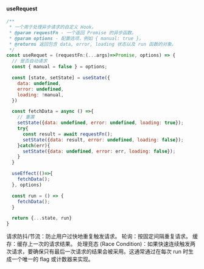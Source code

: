 

#### useRequest

```js
/**
 * 一个用于处理异步请求的自定义 Hook。
 * @param requestFn - 一个返回 Promise 的异步函数。
 * @param options - 配置选项，例如 { manual: true }。
 * @returns 返回包含 data, error, loading 状态以及 run 函数的对象。
 */
const useRequet = (requestFn:(...args)=>Promise, options) => {
  // 是否自动请求
  const { manual = false } = options;

  const [state, setState] = useState({
    data: undefined,
    error: undefined,
    loading: !manual,
  })

  const fetchData = async () =>{
    // 重置
    setState({data: undefined, error: undefined, loading: true});
    try{
      const result = await requestFn();
      setState({data: result, error: undefined, loading: false});
    }catch(err){
      setState({data: undefined, error: err, loading: false});
    }
  }

  useEffect(()=>{
    fetchData();
  }, options)

  const run = () => {
    fetchData();
  }

  return {...state, run}
}

```

请求防抖/节流：防止用户过快地重复触发请求。
轮询：按固定间隔重复请求。
缓存：缓存上一次的请求结果。
处理竞态 (Race Condition)：如果快速连续触发两次请求，要确保只有最后一次请求的结果会被采用。这通常通过在每次 run 时生成一个唯一的 flag 或计数器来实现。